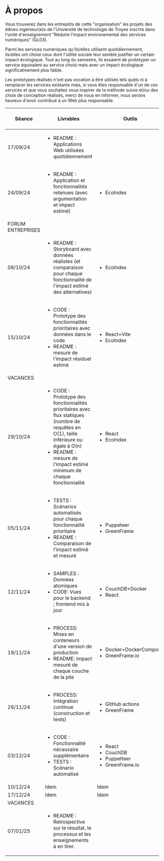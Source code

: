 # À propos

Vous trouverez dans les entrepôts de cette "organisation" les projets des élèves ingénieur(e)s de l'Université de technologie de Troyes inscrits dans l'unité d'enseignement "Réduire l'impact environemental des services numériques" (GL03).

Parmi les services numériques qu'ils/elles utilisent quotidiennement, ils/elles ont choisi ceux dont l'utilité sociale leur semble justifier un certain impact écologique.
Tout au long du semestre, ils essaient de prototyper un service équivalent au service choisi mais avec un impact écologique significativement plus faible.

Les prototypes réalisés n'ont pas vocation à être utilisés tels quels ni à remplacer les services existants mais, si vous êtes responsable d'un de ces services et que vous souhaitez vous inspirer de la méthode suivie et/ou des choix de conception réalisés, merci de nous en informer, nous serons heureux d'avoir contribué à un Web plus responsable.

| Séance   | Livrables | Outils | Topo ou tuto | Acquis d'apprentissage à valider |
| -------- | -------- | ------ | ------------ | ---------------------- |
| 17/09/24 | <ul><li>README : Applications Web utilisées quotidiennement</li></ul> |  | <ul><li>Impacts du numérique (enjeux, mesures, capacité d'action)</li></ul> |
| 24/09/24 | <ul><li>README : Application et fonctionnalités retenues (avec argumentation et impact estimé)</li></ul> | <ul><li>EcoIndex</li></ul> | <ul><li>Tuto EcoIndex</li><li>Impact vs utilité sociale</li></ul> | ![](https://steatite.utt.fr/picture/66b19e459dfa6431e1e533203010184a85b15801) |
| FORUM ENTREPRISES |
| 08/10/24 | <ul><li>README : Storyboard avec données réalistes (et comparaison pour chaque fonctionnalité de l'impact estimé des alternatives)</li></ul> | <ul><li>EcoIndex</li></ul> | <ul><li>Tuto sur un exemple ("lire la presse quotidienne")</li></ul> | ![](https://steatite.utt.fr/picture/06783bf0bce1aae94f6f348385b2cf669fd184a5)
| 15/10/24 | <ul><li>CODE : Prototype des fonctionnalités prioritaires avec données dans le code</li><li> README : mesure de l'impact résiduel estimé | <ul><li>React+Vite</li><li>EcoIndex</li></ul> | <ul><li>Tuto avec React+Vite (composants, états et propriétés, transpilation)</li></ul> | 
| VACANCES |
| 29/10/24 | <ul><li>CODE : Prototype des fonctionnalités prioritaires avec flux statiques (nombre de requêtes en O(1), taille infèrieure ou égale à O(n)</li><li>README : mesure de l'impact estimé minimum de chaque fonctionnalité</li></ul> | <ul><li>React</li><li>EcoIndex</li></ul> | <ul><li>Tuto (avec fetch et useEffect)</li><li>Topo : notions de complexité</li></ul> |
| 05/11/24 | <ul><li>TESTS : Scénarios automatisés pour chaque fonctionnalité prioritaire</li><li>README : Comparaison de l'impact estimé et mesuré</li> | <ul><li>Puppeteer</li><li>GreenFrame</li>| <ul><li>Tuto Puppeteer+GreenFrame</li><li>Topo : Qu'est-ce qui consomme de l'énergie dans un logiciel ?</li></ul>
| 12/11/24 | <ul><li>SAMPLES : Données atomiques</li><li>CODE: Vues pour le backend ; frontend mis à jour</li></ul> | <ul><li>CouchDB+Docker</li><li>React</li></ul> | <ul><li>Tuto (avec découpage en documents et implémentation de vues CouchDB)</li></ul> | ![](https://steatite.utt.fr/picture/ebcda96b8ae6811ed4b06ad10695073ef4441469) |
| 19/11/24 | <ul><li>PROCESS: Mises en conteneurs d'une version de production</li><li>README: Impact mesuré de chaque couche de la pile</li></ul> | <ul><li>Docker+DockerCompose</li><li>GreenFrame.io</li></ul> | <ul><li>Tuto (Dockerfile, DockerCompose, GreenFrame.io)</ul></li> | 
| 26/11/24 | <ul><li>PROCESS: Intégration continue (construction et tests)</li></ul> | <ul><li>GitHub actions</li><li>GreenFrame</li></ul> | <ul><li>Tuto (GitHub actions et GreenFrame.io)</li></ul> | ![](https://steatite.utt.fr/picture/c369039d198f5776e0e2087d1f9d12ee2d48dad4) |
| 03/12/24 | <ul><li>CODE : Fonctionnalité nécessaire supplémentaire</li><li>TESTS : Scénario automatisé</li></ul> | <ul><li>React</li><li>CouchDB</li><li>Puppetteer</li><li>GreenFrame.io</li></ul> | | 
| 10/12/24 | Idem | Idem ||  |
| 17/12/24 | Idem | Idem | | ![](https://steatite.utt.fr/picture/48eb631dd8fd317ae2b3d0c10719f88cc8356bb7) |
| VACANCES |
| 07/01/25 | <ul><li>README : Retrospective sur le résultat, le processus et les enseignements à en tirer.</li></ul> | 
